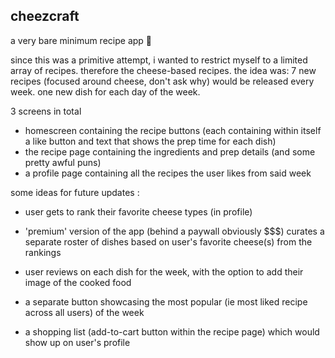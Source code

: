 ## cheezcraft
a very bare minimum recipe app 🧀

since this was a primitive attempt, i wanted to restrict myself to a limited array of recipes. 
therefore the cheese-based recipes. 
the idea was: 7 new recipes (focused around cheese, don't ask why) would be released every week.
one new dish for each day of the week. 

3 screens in total

- homescreen containing the recipe buttons (each containing within itself a like button and text that shows the prep time for each dish)
- the recipe page containing the ingredients and prep details (and some pretty awful puns)
- a profile page containing all the recipes the user likes from said week 

some ideas for future updates  :

- user gets to rank their favorite cheese types (in profile)

- 'premium' version of the app (behind a paywall obviously $$$) curates a separate roster of dishes based on user's favorite cheese(s) from the rankings

- user reviews on each dish for the week, with the option to add their image of the cooked food

- a separate button showcasing the most popular (ie most liked recipe across all users) of the week

- a shopping list (add-to-cart button within the recipe page) which would show up on user's profile




